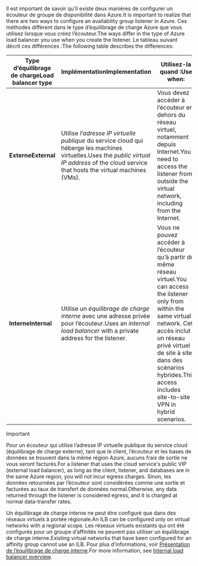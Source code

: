 <span data-ttu-id="8afdd-101">Il est important de savoir qu’il existe deux manières de configurer un écouteur de groupe de disponibilité dans Azure.</span><span class="sxs-lookup"><span data-stu-id="8afdd-101">It is important to realize that there are two ways to configure an availability group listener in Azure.</span></span> <span data-ttu-id="8afdd-102">Ces méthodes diffèrent dans le type d’équilibrage de charge Azure que vous utilisez lorsque vous créez l’écouteur.</span><span class="sxs-lookup"><span data-stu-id="8afdd-102">The ways differ in the type of Azure load balancer you use when you create the listener.</span></span> <span data-ttu-id="8afdd-103">Le tableau suivant décrit ces différences :</span><span class="sxs-lookup"><span data-stu-id="8afdd-103">The following table describes the differences:</span></span>

| <span data-ttu-id="8afdd-104">Type d’équilibrage de charge</span><span class="sxs-lookup"><span data-stu-id="8afdd-104">Load balancer type</span></span> | <span data-ttu-id="8afdd-105">Implémentation</span><span class="sxs-lookup"><span data-stu-id="8afdd-105">Implementation</span></span> | <span data-ttu-id="8afdd-106">Utilisez-la quand :</span><span class="sxs-lookup"><span data-stu-id="8afdd-106">Use when:</span></span> |
| --- | --- | --- |
| <span data-ttu-id="8afdd-107">**Externe**</span><span class="sxs-lookup"><span data-stu-id="8afdd-107">**External**</span></span> |<span data-ttu-id="8afdd-108">Utilise *l’adresse IP virtuelle publique* du service cloud qui héberge les machines virtuelles.</span><span class="sxs-lookup"><span data-stu-id="8afdd-108">Uses the *public virtual IP address* of the cloud service that hosts the virtual machines (VMs).</span></span> |<span data-ttu-id="8afdd-109">Vous devez accéder à l’écouteur en dehors du réseau virtuel, notamment depuis Internet.</span><span class="sxs-lookup"><span data-stu-id="8afdd-109">You need to access the listener from outside the virtual network, including from the Internet.</span></span> |
| <span data-ttu-id="8afdd-110">**Interne**</span><span class="sxs-lookup"><span data-stu-id="8afdd-110">**Internal**</span></span> |<span data-ttu-id="8afdd-111">Utilise un *équilibrage de charge interne* avec une adresse privée pour l’écouteur.</span><span class="sxs-lookup"><span data-stu-id="8afdd-111">Uses an *internal load balancer* with a private address for the listener.</span></span> |<span data-ttu-id="8afdd-112">Vous ne pouvez accéder à l’écouteur qu’à partir du même réseau virtuel.</span><span class="sxs-lookup"><span data-stu-id="8afdd-112">You can access the listener only from within the same virtual network.</span></span> <span data-ttu-id="8afdd-113">Cet accès inclut un réseau privé virtuel de site à site dans des scénarios hybrides.</span><span class="sxs-lookup"><span data-stu-id="8afdd-113">This access includes site-to-site VPN in hybrid scenarios.</span></span> |

> [!IMPORTANT]
> <span data-ttu-id="8afdd-114">Pour un écouteur qui utilise l’adresse IP virtuelle publique du service cloud (équilibrage de charge externe), tant que le client, l’écouteur et les bases de données se trouvent dans la même région Azure, aucuns frais de sortie ne vous seront facturés.</span><span class="sxs-lookup"><span data-stu-id="8afdd-114">For a listener that uses the cloud service's public VIP (external load balancer), as long as the client, listener, and databases are in the same Azure region, you will not incur egress charges.</span></span> <span data-ttu-id="8afdd-115">Sinon, les données retournées par l’écouteur sont considérées comme une sortie et facturées au taux de transfert de données normal.</span><span class="sxs-lookup"><span data-stu-id="8afdd-115">Otherwise, any data returned through the listener is considered egress, and it is charged at normal data-transfer rates.</span></span> 
> 
> 

<span data-ttu-id="8afdd-116">Un équilibrage de charge interne ne peut être configuré que dans des réseaux virtuels à portée régionale.</span><span class="sxs-lookup"><span data-stu-id="8afdd-116">An ILB can be configured only on virtual networks with a regional scope.</span></span> <span data-ttu-id="8afdd-117">Les réseaux virtuels existants qui ont été configurés pour un groupe d’affinités ne peuvent pas utiliser un équilibrage de charge interne.</span><span class="sxs-lookup"><span data-stu-id="8afdd-117">Existing virtual networks that have been configured for an affinity group cannot use an ILB.</span></span> <span data-ttu-id="8afdd-118">Pour plus d’informations, voir [Présentation de l’équilibrage de charge interne](../articles/load-balancer/load-balancer-internal-overview.md).</span><span class="sxs-lookup"><span data-stu-id="8afdd-118">For more information, see [Internal load balancer overview](../articles/load-balancer/load-balancer-internal-overview.md).</span></span>

